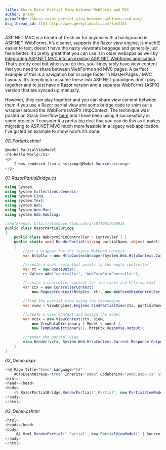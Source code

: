 ```yaml
---
title: Share Razor Partial View between WebForms and MVC
author: Brady
permalink: /share-razor-partial-view-between-webforms-and-mvc/
dsq_thread_id: 2154 http://www.geekytidbits.com/?p=2154
---
```


ASP.NET MVC is a breath of fresh air for anyone with a background in ASP.NET WebForms. It&#8217;s cleaner, supports the Razor view engine, is much(!) easier to test, doesn&#8217;t have the nasty viewstate baggage and generally just feels better. It&#8217;s pretty great that you can use it in older webapps as well by [Integrating ASP.NET MVC into an existing ASP.NET Webforms application][1]. That&#8217;s pretty cool but when you do this, you&#8217;ll inevitably have view content that you need to share between WebForms and MVC pages. A perfect example of this is a navigation bar or page footer in MasterPages / MVC Layouts. It&#8217;s tempting to assume these two ASP.NET paradigms don&#8217;t play together and to just have a Razor version and a separate WebForms (ASPX) version that are synced up manually.

However, they _can_ play together and you can share view content between them if you use a Razor partial view and some bridge code to shim out a wrapper around the WebForms/ASPX HttpContext. The technique was posted on Stack Overflow [here][2] and I have been using it successfully in some projects. I consider it a pretty big deal that you can do this as it makes migrating to ASP.NET MVC much more feasible in a legacy web application. I&#8217;ve gisted an example to show how&#8217;s it&#8217;s done:

_00_Partial.cshtml_

```csharp
@model PartialViewModel
<h1>Hello World</h1>
<p>
    I was rendered from a <strong>@Model.Source</strong>!
</p>
```

_01_RazorPartialBridge.cs_

```csharp
using System;
using System.Collections.Generic;
using System.Linq;
using System.Text;
using System.Web;
using System.Web.Mvc;
using System.Web.Routing;

//Reference: http://stackoverflow.com/a/1074061/626911
public class RazorPartialBridge
{
    public class WebFormShimController : Controller { }
    public static void RenderPartial(string partialName, object model)
    {
        //get a wrapper for the legacy WebForm context
        var httpCtx = new HttpContextWrapper(System.Web.HttpContext.Current);

        //create a mock route that points to the empty controller
        var rt = new RouteData();
        rt.Values.Add("controller", "WebFormShimController");

        //create a controller context for the route and http context
        var ctx = new ControllerContext(
            new RequestContext(httpCtx, rt), new WebFormShimController());

        //find the partial view using the viewengine
        var view = ViewEngines.Engines.FindPartialView(ctx, partialName).View;

        //create a view context and assign the model
        var vctx = new ViewContext(ctx, view,
            new ViewDataDictionary { Model = model },
            new TempDataDictionary(), httpCtx.Response.Output);

        //render the partial view
        view.Render(vctx, System.Web.HttpContext.Current.Response.Output);
    }
}
```

_02_Demo.aspx_

```csharp
<%@ Page Title="Demo" Language="C#"
    AutoEventWireup="true" Inherits="Demo" Codebehind="Demo.aspx.cs" %>
<html>
<head></head>
<body>
    <% RazorPartialBridge.RenderPartial("_Partial", new PartialViewModel() { Source = "ASPX Page" }) %>
</body>
</html>
```

_03_Demo.cshtml_

```csharp
<html>
<head></head>
<body>
     @{ Html.RenderPartial("_Partial", new PartialViewModel() { Source = "Razor View" }); }
</body>
</html>
```

[1]: http://www.codebureau.com/asp-net/integrating-asp-net-mvc-into-an-existing-asp-net-webforms-application/
[2]: http://stackoverflow.com/questions/702746/how-to-include-a-partial-view-inside-a-webform/1074061#1074061
